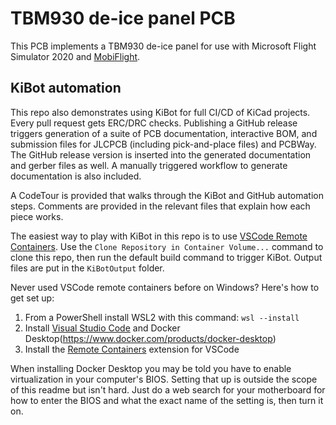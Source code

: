 # TBM930 de-ice panel PCB

This PCB implements a TBM930 de-ice panel for use with Microsoft Flight Simulator
2020 and [MobiFlight](http://www.mobiflight.com/).

## KiBot automation

This repo also demonstrates using KiBot for full CI/CD of KiCad projects. Every pull request gets ERC/DRC checks.
Publishing a GitHub release triggers generation of a suite of PCB documentation, interactive BOM, and submission
files for JLCPCB (including pick-and-place files) and PCBWay. The GitHub release version is inserted into the
generated documentation and gerber files as well. A manually triggered workflow to generate documentation is also
included.

A CodeTour is provided that walks through the KiBot and GitHub automation steps. Comments are provided in the relevant
files that explain how each piece works.

The easiest way to play with KiBot in this repo is to use
[VSCode Remote Containers](https://marketplace.visualstudio.com/items?itemName=ms-vscode-remote.remote-containers).
Use the `Clone Repository in Container Volume...` command to clone this repo, then run the default build command
to trigger KiBot. Output files are put in the `KiBotOutput` folder.

Never used VSCode remote containers before on Windows? Here's how to get set up:

1. From a PowerShell install WSL2 with this command: `wsl --install`
2. Install [Visual Studio Code](https://code.visualstudio.com/Download) and Docker Desktop(https://www.docker.com/products/docker-desktop)
3. Install the [Remote Containers](https://marketplace.visualstudio.com/items?itemName=ms-vscode-remote.remote-containers) extension for VSCode

When installing Docker Desktop you may be told you have to enable virtualization in your computer's BIOS. Setting that up
is outside the scope of this readme but isn't hard. Just do a web search for your motherboard for how to enter the BIOS
and what the exact name of the setting is, then turn it on.
